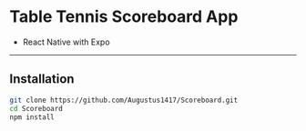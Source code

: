 # Table Tennis Scoreboard App

- React Native with Expo
---
## Installation
```bash
git clone https://github.com/Augustus1417/Scoreboard.git
cd Scoreboard
npm install
```